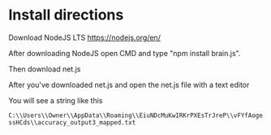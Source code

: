 # Install directions

Download NodeJS LTS https://nodejs.org/en/

After downloading NodeJS open CMD and type "npm install brain.js".

Then download net.js

After you've downloaded net.js and open the net.js file with a text editor

You will see a string like this

`C:\\Users\\Owner\\AppData\\Roaming\\EiuNDcMuKwIRKrPXEsTrJreP\\vFYfAogessHCds\\accuracy_output3_mapped.txt`
